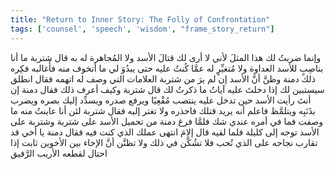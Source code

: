 ```yaml
---
title: "Return to Inner Story: The Folly of Confrontation"
tags: ['counsel', 'speech', 'wisdom', "frame_story_return"]
---
```


 وإنما ضربتُ لك هذا المثلَ لأني لا أرى لك قتالَ الأسد ولا المُجاهرة له به
قال شتربة ما أنا بناصِبٍ للأسد العداوة ولا مُتغيِّرٍ له عمَّا كُنتُ عليه حتى يبدُوَ لي ما أتخوف منه فأُغالبه
فكِره ذلك دمنة وظنَّ أنَّ الأسد إن لم يرَ من شتربة العلامات التي وصف له اتهمه
فقال انطلق سيستبين لك إذا دخلتَ عليه آياتُ ما ذكرتُ لك
قال شتربة وكيف أعرف ذلك
فقال دمنة إن أنتَ رأيت الأسد حين تدخل عليه ينتصب مُقْعِيًا ويرفع صدره ويسدِّد إليك بصره ويضرب بذَنَبِه ويتلمَّظ فاعلم أنه يريد قتلك فاحذره ولا تغتر إليه
فقال شتربة لئن أنا عاينتُ منه ما وصفت فما في أمره عندي شك
فلمَّا فرغ دمنة من تحميل الأسد على شتربة وشتربة على الأسد توجه إلى كليلة فلما لقيه قال إلامَ انتهى عملك الذي كنت فيه فقال دمنة يا أخي قد تقارب نجاحه على الذي تُحب فلا تشُكَّن في ذلك ولا تظنَّن أنَّ الإخاء بين الأخوين ثابت إذا احتال لقطعه الأريب الرَّفيق
